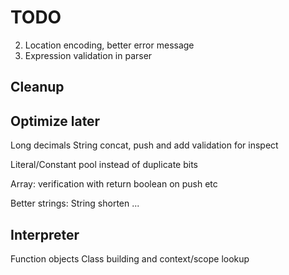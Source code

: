 # TODO
2. Location encoding, better error message
5. Expression validation in parser

## Cleanup

## Optimize later
Long decimals
String concat, push and add validation for inspect

Literal/Constant pool instead of duplicate bits

Array:
verification with return boolean on push etc

Better strings:
String shorten ...

## Interpreter
Function objects
Class building and context/scope lookup
